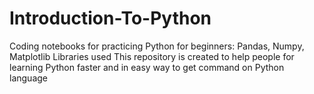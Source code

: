 # Introduction-To-Python
Coding notebooks for practicing Python for beginners: Pandas, Numpy, Matplotlib Libraries used
This repository is created to help people for learning Python faster and in easy way to get command on Python language
